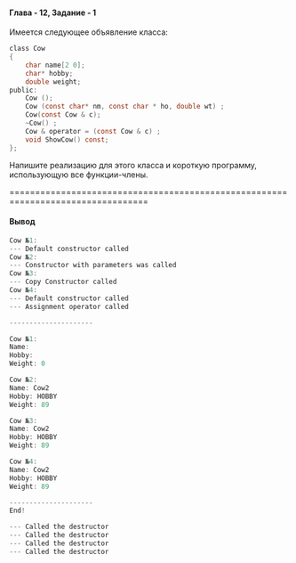 #### Глава - 12, Задание - 1 ####

Имеется следующее объявление класса:

```objectivec
class Cow 
{ 
	char name[2 0]; 
	char* hobby; 
	double weight; 
public: 
	Cow (); 
	Cow (const char* nm, const char * ho, double wt) ; 
	Cow(const Cow & c); 
	~Cow() ;
	Cow & operator = (const Cow & c) ; 
	void ShowCow() const;
};
```

Напишите реализацию для этого класса и короткую программу, использующую
все функции-члены.

=================================================================================
#### Вывод ####
```objectivec
Cow №1:
--- Default constructor called
Cow №2:
--- Сonstructor with parameters was called
Cow №3:
--- Copy Constructor called
Cow №4:
--- Default constructor called
--- Assignment operator called

---------------------

Cow №1:
Name:
Hobby:
Weight: 0

Cow №2:
Name: Cow2
Hobby: HOBBY
Weight: 89

Cow №3:
Name: Cow2
Hobby: HOBBY
Weight: 89

Cow №4:
Name: Cow2
Hobby: HOBBY
Weight: 89

---------------------
End!

--- Called the destructor
--- Called the destructor
--- Called the destructor
--- Called the destructor
```
